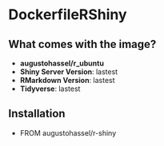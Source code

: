 # DockerfileRShiny

## What comes with the image?

* __augustohassel/r_ubuntu__
* __Shiny Server Version__: lastest
* __RMarkdown Version__: lastest
* __Tidyverse__: lastest

## Installation

* FROM augustohassel/r-shiny
